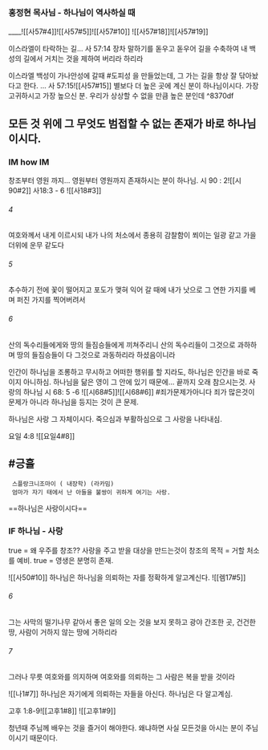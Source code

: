 ### 홍정현 목사님 - 하나님이 역사하실 때
____![[사57#4]]![[사57#5]]![[사57#10]]
![[사57#18]]![[사57#19]]

이스라엘이 타락하는 길...
사 57:14
장차 말하기를 돋우고 돋우어 길을 수축하여 내 백성의 길에서 거치는 것을 제하여 버리라 하리라

이스라엘 백성이 가나안성에 갈때 #도피성 을 만들었는데, 그 가는 길을 항상 잘 닦아놨다고 한다.
...
사 57:15![[사57#15]]
별보다 더 높은 곳에 계신 분이 하나님이시다.
가장 고귀하시고 가장 높으신 분. 우리가 상상할 수 없을 만큼 높은 분인데  ^8370df
## 모든 것 위에 그 무엇도 범접할 수 없는 존재가 바로 하나님이시다.
### IM how IM
창조부터 영원 까지... 영원부터 영원까지 존재하시는 분이 하나님.
시 90 : 2![[시90#2]]
사18:3 - 6 ![[사18#3]]
###### 4
여호와께서 내게 이르시되 내가 나의 처소에서 종용히 감찰함이 쬐이는 일광 같고 가을 더위에 운무 같도다

###### 5
추수하기 전에 꽃이 떨어지고 포도가 맺혀 익어 갈 때에 내가 낫으로 그 연한 가지를 베며 퍼진 가지를 찍어버려서

###### 6
산의 독수리들에게와 땅의 들짐승들에게 끼쳐주리니 산의 독수리들이 그것으로 과하하며 땅의 들짐승들이 다 그것으로 과동하리라 하셨음이니라

인간이 하나님을 조롱하고 무시하고 어떠한 행위를 할 지라도, 하나님은 인간을 바로 죽이지 아니하심.
하나님을 닮은 영이 그 안에 있기 때문에... 끝까지 오래 참으시는것.
사랑의 하나님
시 68: 5 -6 ![[시68#5]]![[시68#6]]
#죄가문제가아니다
죄가 많은것이 문제가 아니라 하나님을 등지는 것이 큰 문제.

하나님은 사랑 그 자체이시다.
죽으심과 부활하심으로 그 사랑을 나타내심.

요일 4:8
![[요일4#8]]

## #긍휼
     스플랑크니조마이 ( 내장학) (라카밈)
     엄마가 자기 태에서 난 아들을 불쌍이 귀하게 여기는 사랑.
==하나님은 사랑이시다==

### IF 하나님 - 사랑
true = 왜 우주를 창조?? 
사랑을 주고 받을 대상을 만드는것이 창조의 목적 = 거할 처소를 예비.
true = 영생은 분명히 존재.

![[사50#10]]
하나님은 하나님을 의뢰하는 자를 정확하게 알고계신다.
![[렘17#5]]
###### 6
그는 사막의 떨기나무 같아서 좋은 일의 오는 것을 보지 못하고 광야 간조한 곳, 건건한 땅, 사람이 거하지 않는 땅에 거하리라

###### 7
그러나 무릇 여호와를 의지하며 여호와를 의뢰하는 그 사람은 복을 받을 것이라

![[나1#7]]
하나님은 자기에게 의뢰하는 자들을 아신다.
하나님은 다 알고계심.

고후 1:8-9![[고후1#8]]
![[고후1#9]]

청년때 주님께 배우는 것을 즐거이 해야한다.
왜냐하면 사실 모든것을 아시는 분이 주님이시기 때문이다.
